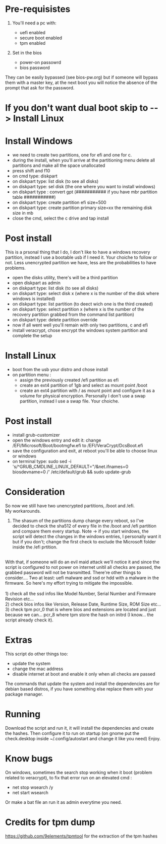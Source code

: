 # Pre-requisistes

1) You'll need a pc with:</br>
   - uefi enabled
   - secure boot enabled
   - tpm enabled</br>
 
2) Set in the bios </br>
   - power-on passowrd
   - bios password</br>

They can be easily bypassed (see bios-pw.org) but if someone will bypass them with a master key, at the next boot you will notice the absence of the prompt that ask for the password.

# If you don't want dual boot skip to --> Install Linux

# Install Windows</br>
- we need to create two partitions, one for efi and one for c.
- during the install, when you'll arrive at the partitioning menu delete all partitions and make all the space unallocated
- press shift and f10
- on cmd type: diskpart
- on diskpart type: list disk (to see all disks)
- on diskpart type: sel disk (the one where you want to install windows)
- on diskpart type : convert gpt (########### if you have mbr partition table ###########)
- on diskpart type: create partition efi size=500 
- on diskpart type: create partition primary size=xx the remaining disk size in mb
- close the cmd, select the c drive and tap install

# Post install </br>
This is a prsonal thing that I do, I don't like to have a windows recovery partition, instead I use a bootable usb if I need it.
Your choiche to follow or not. Less unencrypted partition we have, less are the probabilities to have problems.
- open the disks utility, there's will be a third partition
- open diskpart as admin
- on diskpart type: list disk (to see all disks)
- on diskpart type: select disk x (where x is the number of the disk where windows is installed)
- on diskpart type: list partition (to deect wich one is the third created)
- on diskpart type: select partition x (where x is the number of the recovery partition grabbed from the command list partition)
- on diskpart type: delete partition override
- now if all went well you'll remain with only two partitions, c and efi
- install veracrypt, chose encrypt the windows system partition and complete the setup

# Install Linux</br>
- boot from the usb your distro and chose install 
- on partition menu : 
  -  assign the previously created /efi partition as efi 
  -  create an ext4 partition of 1gb and select as mount point /boot
  -  create an ext4 partition with / as mount point and configure it as a volume for physical encryption.
Personally I don't use a swap partition, instead I use a swap file. Your choiche. 

# Post install</br>
- install grub-customizer
- open the windows entry and edit it: change /EFI/Microsoft/Boot/bootmgfw.efi to /EFI/VeraCrypt/DcsBoot.efi
- save the configuration and exit, at reboot you'll be able to choose linux or windows
- on terminal type: sudo sed -i 's/^GRUB_CMDLINE_LINUX_DEFAULT="/&net.ifnames=0 biosdevname=0 /' /etc/default/grub  && sudo update-grub

# Consideration</br>
So now we still have two unencrypted partitions, /boot and /efi.</br>
My workarounds.</br>

  1) The shasum of the partitions dump change every reboot, so I've decided to check the sha512 of every file in the /boot and /efi partition and compare them every startup. Note -> if you start windows, the script will detect the changes in the windows entries, I personally want it but if you don't; change the first check to exclude the Microsoft folder inside the /efi prtition. </br>
</br>
    With that, if someone will do an evil maid attack we'll notice it and since the script is configured to not power on internet unitil all checks are passed, the grabbed password will not be transmitted. There're other things to consider.... Two at least: uefi malware and ssd or hdd with a malware in the firmware. So here's my effort trying to mitigate the impossible.
</br>
</br>
   1) check all the ssd infos like Model Number, Serial Number and Firmware Revision etc...</br>
   2) check bios infos like Version, Release Date, Runtime Size, ROM Size etc...</br>
   3) check tpm pcr_0 that is where bios and extensions are located and just because we can... pcr_8 where tpm store the hash on initrd (I know... the script already check it).</br>

# Extras
This script do other things too:
  - update the system
  - change the mac address 
  - disable internet at boot and enable it only when all checks are passed</br>
  
 The commands that update the system and install the dependencies are for debian based distros, if you have something else replace them with your package manager.

# Running
Download the script and run it, it will install the dependencies and create the hashes. Then configure it to run on startup (on gnome put the check.desktop inside  ~/.config/autostart and change it like you need) Enjoy.

# Know bugs
On windows, sometimes the search stop working when it boot (problem related to veracrypt), to fix that error run on an elevated cmd :

  - net stop wsearch /y
  - net start wsearch 

Or make a bat file an run it as admin everytime you need.

# Credits for tpm dump
https://github.com/9elements/tpmtool for the extraction of the tpm hashes
